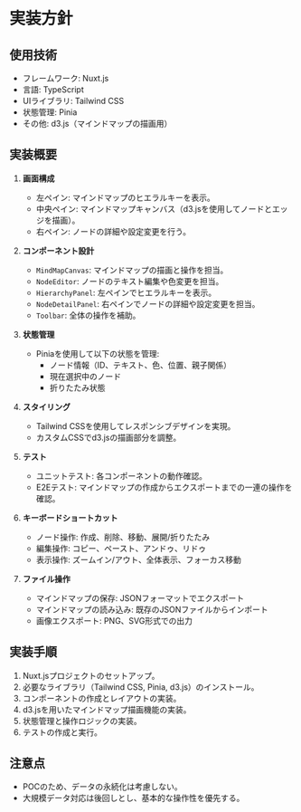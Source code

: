# 実装方針

## 使用技術
- フレームワーク: Nuxt.js
- 言語: TypeScript
- UIライブラリ: Tailwind CSS
- 状態管理: Pinia
- その他: d3.js（マインドマップの描画用）

## 実装概要
1. **画面構成**
   - 左ペイン: マインドマップのヒエラルキーを表示。
   - 中央ペイン: マインドマップキャンバス（d3.jsを使用してノードとエッジを描画）。
   - 右ペイン: ノードの詳細や設定変更を行う。

2. **コンポーネント設計**
   - `MindMapCanvas`: マインドマップの描画と操作を担当。
   - `NodeEditor`: ノードのテキスト編集や色変更を担当。
   - `HierarchyPanel`: 左ペインでヒエラルキーを表示。
   - `NodeDetailPanel`: 右ペインでノードの詳細や設定変更を担当。
   - `Toolbar`: 全体の操作を補助。

3. **状態管理**
   - Piniaを使用して以下の状態を管理:
     - ノード情報（ID、テキスト、色、位置、親子関係）
     - 現在選択中のノード
     - 折りたたみ状態

4. **スタイリング**
   - Tailwind CSSを使用してレスポンシブデザインを実現。
   - カスタムCSSでd3.jsの描画部分を調整。

5. **テスト**
   - ユニットテスト: 各コンポーネントの動作確認。
   - E2Eテスト: マインドマップの作成からエクスポートまでの一連の操作を確認。

6. **キーボードショートカット**
   - ノード操作: 作成、削除、移動、展開/折りたたみ
   - 編集操作: コピー、ペースト、アンドゥ、リドゥ
   - 表示操作: ズームイン/アウト、全体表示、フォーカス移動

7. **ファイル操作**
   - マインドマップの保存: JSONフォーマットでエクスポート
   - マインドマップの読み込み: 既存のJSONファイルからインポート
   - 画像エクスポート: PNG、SVG形式での出力

## 実装手順
1. Nuxt.jsプロジェクトのセットアップ。
2. 必要なライブラリ（Tailwind CSS, Pinia, d3.js）のインストール。
3. コンポーネントの作成とレイアウトの実装。
4. d3.jsを用いたマインドマップ描画機能の実装。
5. 状態管理と操作ロジックの実装。
6. テストの作成と実行。

## 注意点
- POCのため、データの永続化は考慮しない。
- 大規模データ対応は後回しとし、基本的な操作性を優先する。
